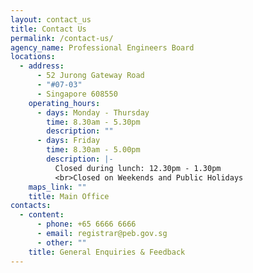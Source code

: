 ```yaml
---
layout: contact_us
title: Contact Us
permalink: /contact-us/
agency_name: Professional Engineers Board
locations:
  - address:
      - 52 Jurong Gateway Road
      - "#07-03"
      - Singapore 608550
    operating_hours:
      - days: Monday - Thursday
        time: 8.30am - 5.30pm
        description: ""
      - days: Friday
        time: 8.30am - 5.00pm
        description: |-
          Closed during lunch: 12.30pm - 1.30pm
          <br>Closed on Weekends and Public Holidays
    maps_link: ""
    title: Main Office
contacts:
  - content:
      - phone: +65 6666 6666
      - email: registrar@peb.gov.sg
      - other: ""
    title: General Enquiries & Feedback
---
```

